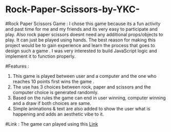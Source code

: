 # Rock-Paper-Scissors-by-YKC-

#Rock Paper Scissors Game :
I chose this game because its a fun activity and past time for me and my friends and its very easy to participate and play. Also rock paper scissors doesnt need any additional props/objects to play. It can just be played using hands. The best reason for making this project would be to gain experience and learn the process that goes to design such a game . I was very interested to build JavaScript logic and implement it to function properly. 

#Features :
1. This game is played between user and a computer and the one who reaches 10 points first wins the game . 
2. The use has 3 choices between rock, paper and scissors and the computer choice is generated randomly.
3. Based on the rules the game can end in user winning, computer winning and a draw if both choices are same.
4. Simple animations & text are also added to show the user what is happening and adds an aesthetic vibe to it.

#Link : 
The game can played using this <a href="https://yash5chandrakar.github.io/Rock-Paper-Scissors-by-YKC-/" >Link</a>
